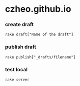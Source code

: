czheo.github.io
===============

### create draft
~~~
rake draft["Name of the draft"]
~~~

### publish draft
~~~
rake publish["_drafts/filename"]
~~~

### test local
~~~
rake server
~~~
